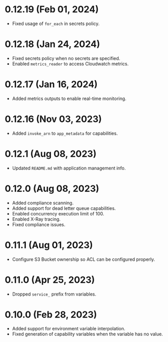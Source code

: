# 0.12.19 (Feb 01, 2024)
* Fixed usage of `for_each` in secrets policy.

# 0.12.18 (Jan 24, 2024)
* Fixed secrets policy when no secrets are specified.
* Enabled `metrics_reader` to access Cloudwatch metrics.

# 0.12.17 (Jan 16, 2024)
* Added metrics outputs to enable real-time monitoring.

# 0.12.16 (Nov 03, 2023)
* Added `invoke_arn` to `app_metadata` for capabilities.

# 0.12.1 (Aug 08, 2023)
* Updated `README.md` with application management info.

# 0.12.0 (Aug 08, 2023)
* Added compliance scanning.
* Added support for dead letter queue capabilities.
* Enabled concurrency execution limit of 100.
* Enabled X-Ray tracing.
* Fixed compliance issues.

# 0.11.1 (Aug 01, 2023)
* Configure S3 Bucket ownership so ACL can be configured properly.

# 0.11.0 (Apr 25, 2023)
* Dropped `service_` prefix from variables.

# 0.10.0 (Feb 28, 2023)
* Added support for environment variable interpolation.
* Fixed generation of capability variables when the variable has no value.

